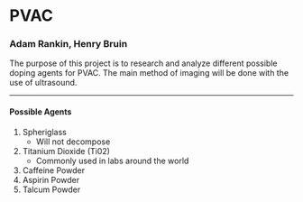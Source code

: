 # PVAC
### Adam Rankin, Henry Bruin
The purpose of this project is to research and analyze different possible doping agents for PVAC. The main method of imaging will be done with the use of ultrasound.

---

#### Possible Agents
1. Spheriglass
      - Will not decompose 
2. Titanium Dioxide (Ti02)
      - Commonly used in labs around the world
3. Caffeine Powder
4. Aspirin Powder
5. Talcum Powder
